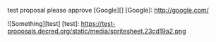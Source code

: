 test proposal please approve
[Google][]
[Google]: http://google.com/

![Something][test]
[test]: https://test-proposals.decred.org/static/media/spritesheet.23cd19a2.png